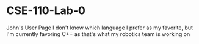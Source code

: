 # CSE-110-Lab-0
John's User Page
I don't know which language I prefer as my favorite, but I'm currently favoring C++ as that's what my robotics team is working on